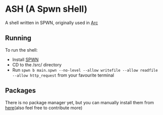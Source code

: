 # ASH (A Spwn sHell)

A shell written in SPWN, originally used in [Arc](https://github.com/arc-spwn/Arc)

## Running

To run the shell:

- Install [SPWN](https://github.com/Spu7Nix/SPWN-language/releases)
- CD to the /src/ directory
- Run `spwn b main.spwn --no-level --allow writefile --allow readfile --allow http_request` from your favourite terminal

## Packages

There is no package manager yet, but you can manually install them from [here](https://github.com/arc-spwn/spackages)(also feel free to contribute more)
